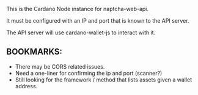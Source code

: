 This is the Cardano Node instance for naptcha-web-api. 

It must be configured with an IP and port that is known to the API server.

The API server will use cardano-wallet-js to interact with it. 

## BOOKMARKS: 
- There may be CORS related issues.
- Need a one-liner for confirming the ip and port (scanner?)
- Still looking for the framework / method that lists assets given a wallet address.
